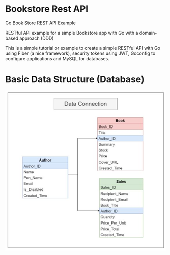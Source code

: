 # Bookstore Rest API

Go Book Store REST API Example

RESTful API example for a simple Bookstore app with Go with a domain-based approach (DDD)

This is a simple tutorial or example to create a simple RESTful API with Go using Fiber (a nice framework), security tokens using JWT, Goconfig to configure applications and MySQL for databases.

# Basic Data Structure (Database)

![alt text](https://github.com/sugiantodenny01/bookstoreApp/blob/main/assets/Db.JPG?raw=true)
